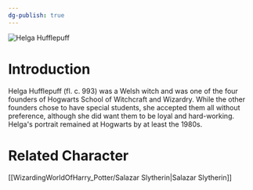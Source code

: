 ```yaml
---
dg-publish: true
---
```

![Helga Hufflepuff](http://rxbg5ysja.bkt.gdipper.com/Helga_Hufflepuff.png)
# Introduction
Helga Hufflepuff (fl. c. 993) was a Welsh witch and was one of the four founders of Hogwarts School of Witchcraft and Wizardry. While the other founders chose to have special students, she accepted them all without preference, although she did want them to be loyal and hard-working. Helga's portrait remained at Hogwarts by at least the 1980s.

# Related Character
[[WizardingWorldOfHarry_Potter/Salazar Slytherin\|Salazar Slytherin]]
